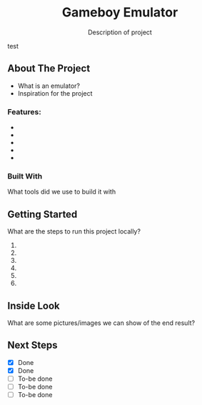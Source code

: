 
<h1 align="center">Gameboy Emulator</h1>
<p align="center">Description of project</p>

<!-- ABOUT THE PROJECT -->

test

## About The Project

- What is an emulator?
- Inspiration for the project

### Features:

- 
- 
- 
- 
- 

### Built With

What tools did we use to build it with

<!-- GETTING STARTED -->

## Getting Started

What are the steps to run this project locally?

1. 
2. 
3. 
4. 
5. 
6. 


## Inside Look

What are some pictures/images we can show of the end result?

## Next Steps

- [x] Done
- [x] Done
- [ ] To-be done
- [ ] To-be done
- [ ] To-be done

